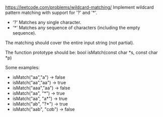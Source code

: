 https://leetcode.com/problems/wildcard-matching/
Implement wildcard pattern matching with support for '?' and '*'.

* '?' Matches any single character.
* '*' Matches any sequence of characters (including the empty sequence).

The matching should cover the entire input string (not partial).

The function prototype should be:
bool isMatch(const char *s, const char *p)

Some examples:
* isMatch("aa","a") → false
* isMatch("aa","aa") → true
* isMatch("aaa","aa") → false
* isMatch("aa", "*") → true
* isMatch("aa", "a*") → true
* isMatch("ab", "?*") → true
* isMatch("aab", "c*a*b") → false